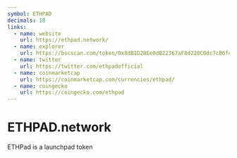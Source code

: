 ```yaml
---
symbol: ETHPAD
decimals: 18
links:
  - name: website
    url: https://ethpad.network/
  - name: explorer
    url: https://bscscan.com/token/0x8dB1D28Ee0d822367aF8d220C0dc7cB6fe9DC442
  - name: twitter
    url: https://twitter.com/ethpadofficial
  - name: coinmarketcap
    url: https://coinmarketcap.com/currencies/ethpad/
  - name: coingecko
    url: https://coingecko.com/ethpad
---
```


# ETHPAD.network

ETHPad is a launchpad token
